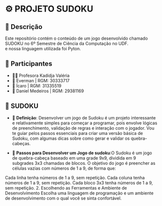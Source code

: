 # ⚙️ PROJETO SUDOKU
 
## 📜 Descrição
Este repositório contém o conteúdo  de um jogo desenvolvido chamado SUDOKU no 6º Semestre de Ciência da Computação no UDF.  
e nossa linguagem utilizada foi Pyton.

## 👥 Participantes
- 👩‍🏫 Profesora Kadidja Valéria
- 👤 Everman | RGM: 30333717
- 👤 Ícaro | RGM: 31335519
- 👤 Daniel Medeiros | RGM: 29381169


## 📘 SUDOKU
- 📖 **Definição**: Desenvolver um jogo de Sudoku é um projeto interessante e relativamente simples para começar a programar, pois envolve lógicas de preenchimento, validação de regras e interação com o jogador. Vou te guiar pelos passos essenciais para criar uma versão básica de Sudoku, com algumas dicas sobre como gerar e validar os quebra-cabeças.


- 🔄 **Passos para Desenvolver um Jogo de sudoku**:O Sudoku é um jogo de quebra-cabeça baseado em uma grade 9x9, dividida em 9 subgrades 3x3 chamadas de blocos. O objetivo do jogo é preencher as células vazias com números de 1 a 9, de forma que:

Cada linha tenha números de 1 a 9, sem repetição.
Cada coluna tenha números de 1 a 9, sem repetição.
Cada bloco 3x3 tenha números de 1 a 9, sem repetição.
2. Escolhendo as Ferramentas e Ambiente de Desenvolvimento
Escolha uma linguagem de programação e um ambiente de desenvolvimento com o qual você se sinta confortável. 
